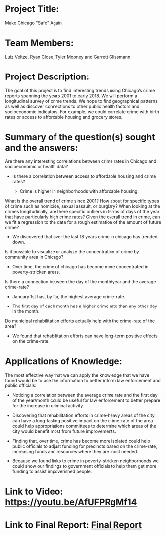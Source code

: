 # Project Title: 
Make Chicago "Safe" Again

# Team Members: 
Luiz Veltze, Ryan Close, Tyler Mooney and Garrett Glissmann

# Project Description: 
The goal of this project is to find interesting trends using Chicago’s crime reports spanning the years 2001 to early 2018. We will perform a longitudinal survey of crime trends. We hope to find geographical patterns as well as discover connections to other public health factors and socioeconomic indicators. For example, we could correlate crime with birth rates or access to affordable housing and grocery stores.

# Summary of the question(s) sought and the answers:
Are there any interesting correlations between crime rates in Chicago and socioeconomic or health data?

  - Is there a correlation between access to affordable housing and crime rates?
  
      - Crime is higher in neighborhoods with affordable housing.
    
What is the overall trend of crime since 2001? How about for specific types of crime such as homicide, sexual assault, or burglary?
When looking at the crimes longitudinally, are there specific outliers in terms of days of the year that have particularly high crime rates? Given the overall trend in crime, can we fit a regression to the data for a rough estimation of the amount of future crime?

  - We discovered that over the last 18 years crime in chicago has trended down.

Is it possible to visualize or analyze the concentration of crime by community area in Chicago?

  - Over time, the crime of chicago has become more concentrated in poverty-stricken areas.
  
Is there a connection between the day of the month/year and the average crime-rate?

  - January 1st has, by far, the highest average crime-rate.
  
  - The first day of each month has a higher crime rate than any other day in the month.
  
Do municipal rehabilitation efforts actually help with the crime-rate of the area?

  - We found that rehabilitation efforts can have long-term positive effects on the crime-rate.
  


# Applications of Knowledge:
The most effective way that we can apply the knowledge that we have found would be to use the information to better inform law enforcement and public officials: 

  - Noticing a correlation between the average crime rate and the first day of the year/month could be useful for law enforcement to better prepare for the increase in criminal activity. 
  
  - Discovering that rehabilitation efforts in crime-heavy areas of the city can have a long-lasting positive impact on the crime-rate of the area could help appropriations committees to determine which areas of the city would benefit most from future improvements.
     
  - Finding that, over time, crime has become more isolated could help public officials to adjust funding for precincts based on the crime-rate, increasing funds and resources where they are most needed.
  
  - Because we found links to crime in poverty-stricken neighborhoods we could show our findings to government officials to help them get more funding to assist impoverished people.

# Link to Video: https://youtu.be/AfUFPRgMf14

# Link to Final Report: [Final Report](data-mining-final/06_MakeChicagoSafeAgain_Part4.pdf)


